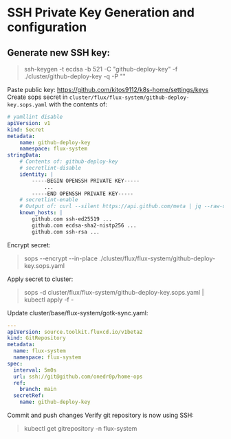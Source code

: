 # SSH Private Key Generation and configuration

## Generate new SSH key:

> ssh-keygen -t ecdsa -b 521 -C "github-deploy-key" -f ./cluster/github-deploy-key -q -P ""

Paste public key: https://github.com/kitos9112/k8s-home/settings/keys
Create sops secret in `cluster/flux/flux-system/github-deploy-key.sops.yaml` with the contents of:

```yaml
# yamllint disable
apiVersion: v1
kind: Secret
metadata:
    name: github-deploy-key
    namespace: flux-system
stringData:
    # Contents of: github-deploy-key
    # secretlint-disable
    identity: |
        -----BEGIN OPENSSH PRIVATE KEY-----
            ...
        -----END OPENSSH PRIVATE KEY-----
    # secretlint-enable
    # Output of: curl --silent https://api.github.com/meta | jq --raw-output '"github.com "+.ssh_keys[]'
    known_hosts: |
        github.com ssh-ed25519 ...
        github.com ecdsa-sha2-nistp256 ...
        github.com ssh-rsa ...
```

Encrypt secret:

> sops --encrypt --in-place ./cluster/flux/flux-system/github-deploy-key.sops.yaml

Apply secret to cluster:

> sops -d cluster/flux/flux-system/github-deploy-key.sops.yaml | kubectl apply -f -

Update cluster/base/flux-system/gotk-sync.yaml:

```yaml
---
apiVersion: source.toolkit.fluxcd.io/v1beta2
kind: GitRepository
metadata:
  name: flux-system
  namespace: flux-system
spec:
  interval: 5m0s
  url: ssh://git@github.com/onedr0p/home-ops
  ref:
    branch: main
  secretRef:
    name: github-deploy-key
```

Commit and push changes
Verify git repository is now using SSH:

> kubectl get gitrepository -n flux-system